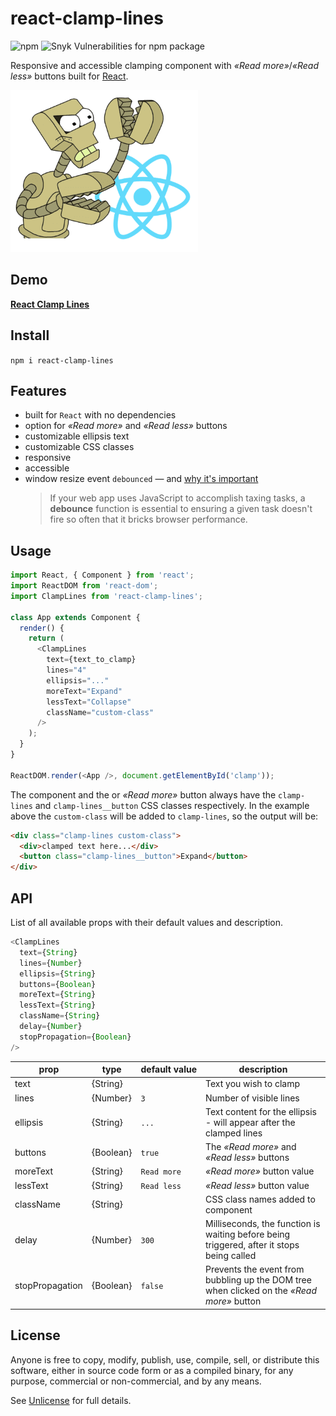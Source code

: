 # react-clamp-lines

![npm](https://img.shields.io/npm/dm/react-clamp-lines.svg) ![Snyk Vulnerabilities for npm package](https://img.shields.io/snyk/vulnerabilities/npm/react-clamp-lines.svg)

Responsive and accessible clamping component with _&laquo;Read more&raquo;_/_&laquo;Read less&raquo;_ buttons built for [React](http://facebook.github.io/react/).

![react-clamp-lines](react-clamp.png 'react-clamp-lines')

## Demo

[**React Clamp Lines**](https://stackblitz.com/edit/react-clamp-lines)

## Install

`npm i react-clamp-lines`

## Features

- built for `React` with no dependencies
- option for _&laquo;Read more&raquo;_ and _&laquo;Read less&raquo;_ buttons
- customizable ellipsis text
- customizable CSS classes
- responsive
- accessible
- window resize event `debounced` &mdash; and [why it's important](https://davidwalsh.name/javascript-debounce-function)
  > If your web app uses JavaScript to accomplish taxing tasks, a **debounce** function is essential to ensuring a given task doesn't fire so often that it bricks browser performance.

## Usage

```js
import React, { Component } from 'react';
import ReactDOM from 'react-dom';
import ClampLines from 'react-clamp-lines';

class App extends Component {
  render() {
    return (
      <ClampLines
        text={text_to_clamp}
        lines="4"
        ellipsis="..."
        moreText="Expand"
        lessText="Collapse"
        className="custom-class"
      />
    );
  }
}

ReactDOM.render(<App />, document.getElementById('clamp'));
```

The component and the or _&laquo;Read more&raquo;_ button always have the `clamp-lines` and `clamp-lines__button` CSS classes respectively. In the example above the `custom-class` will be added to `clamp-lines`, so the output will be:

```html
<div class="clamp-lines custom-class">
  <div>clamped text here...</div>
  <button class="clamp-lines__button">Expand</button>
</div>
```

## API

List of all available props with their default values and description.

```javascript
<ClampLines
  text={String}
  lines={Number}
  ellipsis={String}
  buttons={Boolean}
  moreText={String}
  lessText={String}
  className={String}
  delay={Number}
  stopPropagation={Boolean}
/>
```

| prop            | type      | default&#160;value | description                                                                                           |
| --------------- | --------- | ------------------ | ----------------------------------------------------------------------------------------------------- |
| text            | {String}  |                    | Text you wish to clamp                                                                                |
| lines           | {Number}  | `3`                | Number of visible lines                                                                               |
| ellipsis        | {String}  | `...`              | Text content for the ellipsis - will appear after the clamped lines                                   |
| buttons         | {Boolean} | `true`             | The _&laquo;Read more&raquo;_ and _&laquo;Read less&raquo;_ buttons                                   |
| moreText        | {String}  | `Read more`        | _&laquo;Read more&raquo;_ button value                                                                |
| lessText        | {String}  | `Read less`        | _&laquo;Read less&raquo;_ button value                                                                |
| className       | {String}  |                    | CSS class names added to component                                                                    |
| delay           | {Number}  | `300`              | Milliseconds, the function is waiting before being triggered, after it stops being called             |
| stopPropagation | {Boolean} | `false`            | Prevents the event from bubbling up the DOM tree when clicked on the _&laquo;Read more&raquo;_ button |

## License

Anyone is free to copy, modify, publish, use, compile, sell, or distribute this software, either in source code form or as a compiled binary, for any purpose, commercial or non-commercial, and by any means.

See [Unlicense](http://unlicense.org) for full details.
